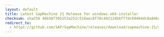 ```yaml
---
layout: default
title: Latest SapMachine 21 Release for windows-x64-installer
checksum: sha256 46b507395253a252c518aec8f70c492124bbff7dc69464dc8a84bcd01a5e05c8
redirect_to:
  - https://github.com/SAP/SapMachine/releases/download/sapmachine-21/sapmachine-jre-21_windows-x64_bin.msi
---
```

